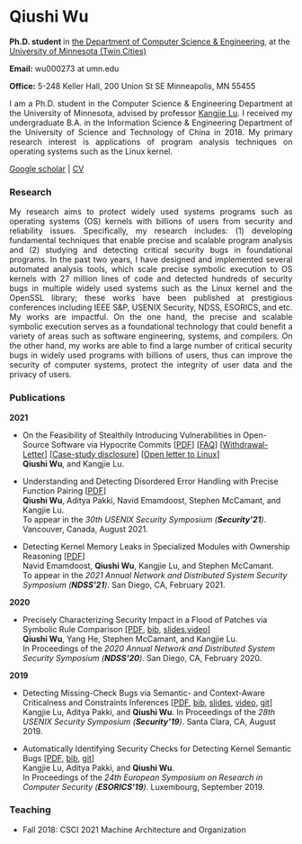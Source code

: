 
# Qiushi Wu

<strong> Ph.D. student </strong> in <span style="color:black">[the Department of Computer Science & Engineering](https://cse.umn.edu/cs)</span>, at the [University of Minnesota (Twin Cities)](https://twin-cities.umn.edu/)

<strong>Email:</strong>
wu000273 at umn.edu

<strong>Office:</strong>
5-248 Keller Hall, 200 Union St SE Minneapolis, MN 55455

<div style="text-align: justify">I am a Ph.D. student in the Computer Science & Engineering Department at the University of Minnesota, advised by professor <a href="https://www-users.cs.umn.edu/~kjlu/">Kangjie Lu</a>. I received my undergraduate B.A. in the Information Science & Engineering Department of the University of Science and Technology of China in 2018. My primary research interest is applications of program analysis techniques on operating systems such as the Linux kernel.</div> 

[Google scholar](https://scholar.google.com/citations?hl=en&user=CLHWfM4AAAAJ)  \| [CV](https://github.com/QiushiWu/qiushiwu.github.io/blob/main/papers/QSW_CV.pdf)

<!--[Link](url) and ![Image](src)-->

### Research
<div style="text-align: justify">My research aims to protect widely used systems programs such as operating systems (OS) kernels with billions of users from security and reliability issues. Specifically, my research includes:
(1) developing fundamental techniques that enable precise and scalable program analysis and
(2) studying and detecting critical security bugs in foundational programs.
In the past two years, I have designed and implemented several automated analysis tools, which scale precise symbolic execution to OS kernels with 27 million lines of code and detected hundreds of security bugs in multiple widely used systems such as the Linux kernel and the OpenSSL library; these works have been published at prestigious conferences including IEEE S&P, USENIX Security, NDSS, ESORICS, and etc. My works are impactful. On the one hand, the precise and scalable symbolic execution serves as a foundational technology that could benefit a variety of areas such as software engineering, systems, and compilers. On the other hand, my works are able to find a large number of critical security bugs in widely used programs with billions of users, thus can improve the security of computer systems, protect the integrity of user data and the privacy of users.</div> 

### Publications

<strong>2021</strong>  
* On the Feasibility of Stealthily Introducing Vulnerabilities in Open-Source Software via Hypocrite Commits \[[PDF](https://github.com/QiushiWu/QiushiWu.github.io/blob/main/papers/OpenSourceInsecurity.pdf)\] \[[FAQ](https://www-users.cs.umn.edu/~kjlu/papers/clarifications-hc.pdf)\]  \[[Withdrawal-Letter](https://www-users.cs.umn.edu/~kjlu/papers/withdrawal-letter.pdf)\]  \[[Case-study disclosure](https://www-users.cs.umn.edu/~kjlu/papers/full-disclosure.pdf)\] \[[Open letter to Linux](https://cse.umn.edu/cs/open-letter-linux-community-april-24-2021)\]  
<strong>Qiushi Wu</strong>, and Kangjie Lu.  
  
* Understanding and Detecting Disordered Error Handling with Precise Function Pairing   \[[PDF](https://github.com/QiushiWu/QiushiWu.github.io/blob/main/papers/hero.pdf)\]   
<strong>Qiushi Wu</strong>, Aditya Pakki, Navid Emamdoost, Stephen McCamant, and Kangjie Lu.  
To appear in the <em>30th USENIX Security Symposium (<strong>Security'21</strong>)</em>. Vancouver, Canada, August 2021.  

* Detecting Kernel Memory Leaks in Specialized Modules with Ownership Reasoning \[[PDF](https://github.com/QiushiWu/QiushiWu.github.io/blob/main/papers/k-meld.pdf)\]  
Navid Emamdoost, <strong>Qiushi Wu</strong>, Kangjie Lu, and Stephen McCamant.  
To appear in the <em>2021 Annual Network and Distributed System Security Symposium (<strong>NDSS'21</strong>)</em>. San Diego, CA, February 2021.  

<strong>2020</strong>  
* Precisely Characterizing Security Impact in a Flood of Patches via Symbolic Rule Comparison \[[PDF](https://github.com/QiushiWu/QiushiWu.github.io/blob/main/papers/sid.pdf), [bib](https://scholar.googleusercontent.com/scholar.bib?q=info:9lWTTIDBDbYJ:scholar.google.com/&output=citation&scisdr=CgUBG7pwENad8aVUI8k:AAGBfm0AAAAAYCRSO8n23zbgC_BEtEhSh5urzpdfrbay&scisig=AAGBfm0AAAAAYCRSOxfWshx8g-auoKwMgHElTey9DrYy&scisf=4&ct=citation&cd=-1&hl=en), [slides](https://www.ndss-symposium.org/wp-content/uploads/24419-slides.pdf),[video](https://www.youtube.com/watch?v=fpkXkvwKbZw&list=PLfUWWM-POgQu00jYI0Oou8u2JjKpPWMt9&index=3&t=0s)\]  
<strong>Qiushi Wu</strong>, Yang He, Stephen McCamant, and Kangjie Lu.  
In Proceedings of the <em>2020 Annual Network and Distributed System Security Symposium (<strong>NDSS'20</strong>)</em>. San Diego, CA, February 2020.  


<strong>2019</strong>  
* Detecting Missing-Check Bugs via Semantic- and Context-Aware Criticalness and Constraints Inferences \[[PDF](https://github.com/QiushiWu/QiushiWu.github.io/blob/main/papers/crix.pdf), [bib](https://scholar.googleusercontent.com/scholar.bib?q=info:1M8-0sRQwsgJ:scholar.google.com/&output=citation&scisdr=CgUBG7pwENad8aVXKE0:AAGBfm0AAAAAYCRRME0TfqefiIQiCyEXQamqIpPVBuKZ&scisig=AAGBfm0AAAAAYCRRMFLNxaPzoSWs3zNAx7UyguE6QzEZ&scisf=4&ct=citation&cd=-1&hl=en), [slides](https://www.usenix.org/sites/default/files/conference/protected-files/sec19_slides_lu.pdf), [video](https://www.youtube.com/watch?v=0pDNH-1pvzc), [git](https://github.com/umnsec/crix)\]   
Kangjie Lu, Aditya Pakki, and <strong>Qiushi Wu</strong>.
In Proceedings of the <em>28th USENIX Security Symposium (<strong>Security'19</strong>)</em>. Santa Clara, CA, August 2019.

* Automatically Identifying Security Checks for Detecting Kernel Semantic Bugs  \[[PDF](https://github.com/QiushiWu/QiushiWu.github.io/blob/main/papers/cheq.pdf), [bib](https://scholar.googleusercontent.com/scholar.bib?q=info:t0kKnOhcgTwJ:scholar.google.com/&output=citation&scisdr=CgUBG7pwENad8aVXz0g:AAGBfm0AAAAAYCRR10hTTByddmlanOYLIe2kUGTFUeSG&scisig=AAGBfm0AAAAAYCRR18KHA7BzEMu5n0HxuR10hZa_2T4w&scisf=4&ct=citation&cd=-1&hl=en), [git](https://github.com/umnsec/cheq)\]  
Kangjie Lu, Aditya Pakki, and <strong>Qiushi Wu</strong>.  
In Proceedings of the <em>24th European Symposium on Research in Computer Security (<strong>ESORICS'19</strong>)</em>. Luxembourg, September 2019.

### Teaching
*  Fall 2018: CSCI 2021 Machine Architecture and Organization

<!--### Experience-->

